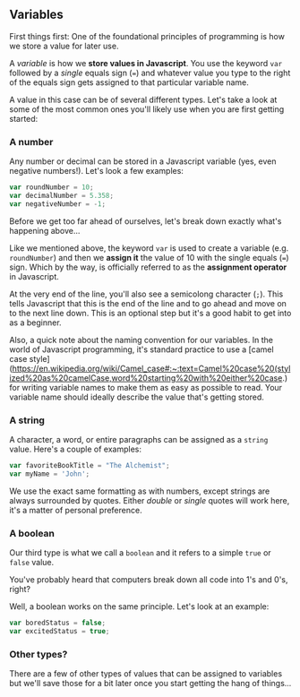 ## Variables

First things first: One of the foundational principles of programming is how we store a value for later use.

A *variable* is how we **store values in Javascript**. You use the keyword `var` followed by a *single* equals sign (`=`) and whatever value you type to the right of the equals sign gets assigned to that particular variable name.

A value in this case can be of several different types. Let's take a look at some of the most common ones you'll likely use when you are first getting started:

### A number 
Any number or decimal can be stored in a Javascript variable (yes, even negative numbers!). Let's look a few examples:

~~~js
var roundNumber = 10;
var decimalNumber = 5.358;
var negativeNumber = -1;
~~~

Before we get too far ahead of ourselves, let's break down exactly what's happening above...

Like we mentioned above, the keyword `var` is used to create a variable (e.g. `roundNumber`) and then we **assign it** the value of 10 with the single equals (`=`) sign. Which by the way, is officially referred to as the **assignment operator** in Javascript.

At the very end of the line, you'll also see a semicolong character (`;`). This tells Javascript that this is the end of the line and to go ahead and move on to the next line down. This is an optional step but it's a good habit to get into as a beginner.

Also, a quick note about the naming convention for our variables. In the world of Javascript programming, it's standard practice to use a [camel case style](https://en.wikipedia.org/wiki/Camel_case#:~:text=Camel%20case%20(stylized%20as%20camelCase,word%20starting%20with%20either%20case.) for writing variable names to make them as easy as possible to read. Your variable name should ideally describe the value that's getting stored.


### A string

A character, a word, or entire paragraphs can be assigned as a `string` value. Here's a couple of examples:

~~~js
var favoriteBookTitle = "The Alchemist";
var myName = 'John';
~~~

We use the exact same formatting as with numbers, except strings are always surrounded by quotes. Either *double* or *single* quotes will work here, it's a matter of personal preference.

### A boolean

Our third type is what we call a `boolean` and it refers to a simple `true` or `false` value. 

You've probably heard that computers break down all code into 1's and 0's, right?

Well, a boolean works on the same principle. Let's look at an example:

~~~js
var boredStatus = false;
var excitedStatus = true;
~~~


### Other types?

There are a few of other types of values that can be assigned to variables but we'll save those for a bit later once you start getting the hang of things...

